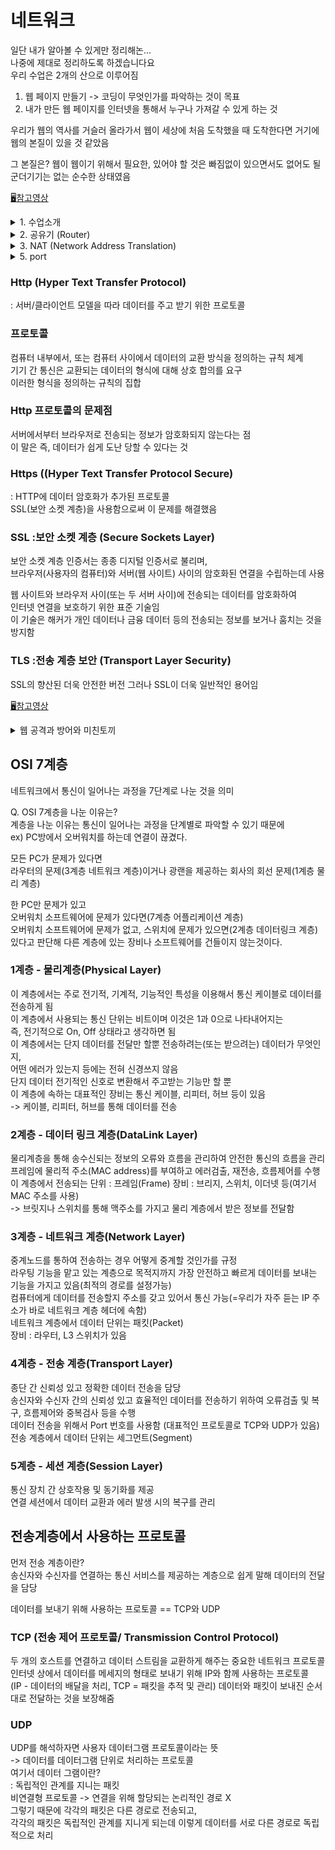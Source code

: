 # 네트워크
일단 내가 알아볼 수 있게만 정리해논...  
나중에 제대로 정리하도록 하겠습니다요  
우리 수업은 2개의 산으로 이루어짐

1. 웹 페이지 만들기
 -> 코딩이 무엇인가를 파악하는 것이 목표
2. 내가 만든 웹 페이지를 인터넷을 통해서 누구나 가져갈 수 있게 하는 것

우리가 웹의 역사를 거슬러 올라가서 
웹이 세상에 처음 도착했을 때 도착한다면
거기에 웹의 본질이 있을 것 같았음

그 본질은?
 웹이 웹이기 위해서 필요한, 있어야 할 것은 빠짐없이 있으면서도 
 없어도 될 군더기기는 없는 순수한 상태였음

[🖥참고영상](https://youtube.com/playlist?list=PLuHgQVnccGMA52uRBmSwqcvtI5IMoFclJ)
<details>
<summary>1. 수업소개</summary>
<div markdown="1">
수업 목표
 공유기를 사용하는 환경에서 웹 서버를 구동하는 방법 
공유기에 연결된 컴퓨터의 웹 서버에 불특정 다수가 접속하게 하는 것은
쉬운 일이 아님

-> 인터넷을 지배하는 핵심적인 지식과 경험을 얻을 수 있음

전화기가 서로 통신하기 위해서 전화번호가 필요함
마찬가지로
인터넷 위에 있는 컴퓨터와 컴퓨터가 서로 통신하려면 
IP 주소가 필요함

IPv4라는 인터넷 통신 규칙을 만듬
이 인터넷 통신 규칙에서 사용하는 ip 주소는
42억개의 주소를 표현할 수 있음
 
웹, 스마트폰, 클라우드 컴퓨팅, IOT(사물 인터넷)과 같은
정보기술의 혁신들이 등장하면서
인터넷에 연결되는 컴퓨터가 기하급수적으로 증가
-> 42억개면 충분할 것 같았던 ip 주소가 부족함

이 문제로 인류는 고민에 빠짐 
-> 해결책 찾음

근본적인 해결책 
 주소의 형식을 완전히 새롭게 바꿈
  새로운 인터넷 통신 규칙에서는 새로운 ip주소를 도입
(앞으로 1000년 뒤에도 쓸 수 있을만큼 넉넉함)

하지만 주소를 바꾼 일은 쉽지 않은 일
그래서 당분간 IPv4를 아껴써야 함

그 노력 중 하나가 공유기
하나의 ip 주소를 여러 컴퓨터가 나눠쓸 수 있음
개인은 통신 요금 절약 가능

하지만 공유기에 연결되어 있는 컴퓨터의 서버를 설치해서
운영을 하는 것은 쉽지 않은 일 

</div>
</details>

<details>
<summary>2. 공유기 (Router)</summary>
<div markdown="1">
Router (공유기) 
 우리가 인터넷을 사용하기 위해서 컴퓨터가 
 ip 주소를 가지고 있어야 함

그래야지만 다른 컴퓨터와 통신 가능
서버 13.124.77.38 ------ 클라이언트 59.6.66.238 

통신사계약 
회선 연결 노트북

통신사계약 회선계약하나만 
공유기라는 거 들여옴
같이 붙어있는 거 LAN             == public IP address
따로 떨어져 있는 거 WAN          == private IP address

회선연결 WAN
각각 장치 LAN에 연결
스마트폰은 안테나로 

공유기에 부여된 ip
== 게이트웨이 어드레스
== 라우터 어드레스

사진 첨부 필수.......
</div>
</details>

<details>
<summary>3. NAT (Network Address Translation)</summary>
<div markdown="1">
NAT (Network Address Translation)
이 기술 덕분에 사설 ip를 쓰고 있는 각각의 컴퓨터들이 외부 인터넷에 접속할 수 있게 됨  

여러분의 컴퓨터 -> 게이트웨이 어드레스(공유기)에게 신호(요청)를 보냄  
상황1) -> 요청이 내부 네트워크안에 있는 요청일 경우 -> 바로 LAN을 통해 보냄  
상황2) -> 요청이 외부 네트워크에 있는 경우 -> 요청을 넘겨서 WAN을 통해서 웹으로 보냄  

이때 !!  
웹으로 보내기 전에 2가지 일을 함  
1. 어떤 ip로 요청했는지를 기록해놈  
지금 이 위키피디아로 가는 요청이 192.168.0.4를 가지고 있는 요청이다 라고 공유기에 기록해놈 -> 그래야 나중에 연결 가능  
2. 요청한 데이터의 내용을 변경함 
요청한 컴퓨터는 실제로 192.168.0.4를 쓰고 있는데 저 주소는 외부에서는 접속을 못하는 주소임  
그래서 공유기에 NAT 라는 기술이 요청한 데이터를 변경시킴  
 ex) 192.168.0.4라는 부분을 59.6.66.238이라고 변경 -> 변경된 데이터를 위키피디아에 쏴줌  
 -> 위키피디아가 그 정보를 받은 후 어떤 작업을 처리 -> 59.6.66.238로 응답(데이터 변경해줬으니까 여기로 응답해주는 거!)  
 -> 공유기가 그 응답받은 정보를 보고 그 정보가 192.168.0.4라는 ip를 가지고 있는 컴퓨터가 요청했었던 정보라는 것을 파악  
 -> 192.168.0.4로 응답  

이 과정을 통해서 사설 ip를 사용하고 있는 컴퓨터가  
바깥쪽에 있는 퍼블릭 ip를 통해 외부세상에 접속할 수 있게 됨  
그리고 이때 사용하는 기술이 NAT이다 !!                                                             
</div>
</details>

<details>
<summary>5. port</summary>
<div markdown="1">
 외부에 있는 불특정한 사람 접속해서 컴퓨터에 도달해야할 때 
 port forwarding  
 
 port   
  0 ~ 1023 - Well-known port  
  예약된 포트  
  웹 서버는 기본적으로 80번에 연결되도록 되어있음  
  리스닝
  
</div>
</details>
 
### Http (Hyper Text Transfer Protocol)  
 : 서버/클라이언트 모델을 따라 데이터를 주고 받기 위한 프로토콜  
 
### 프로토콜  
컴퓨터 내부에서, 또는 컴퓨터 사이에서 데이터의 교환 방식을 정의하는 규칙 체계  
기기 간 통신은 교환되는 데이터의 형식에 대해 상호 합의를 요구  
이러한 형식을 정의하는 규칙의 집합  

### Http 프로토콜의 문제점  
 서버에서부터 브라우저로 전송되는 정보가 암호화되지 않는다는 점  
 이 말은 즉, 데이터가 쉽게 도난 당할 수 있다는 것  
 
### Https ((Hyper Text Transfer Protocol Secure)  
 : HTTP에 데이터 암호화가 추가된 프로토콜  
   SSL(보안 소켓 계층)을 사용함으로써 이 문제를 해결했음  

### SSL :보안 소켓 계층 (Secure Sockets Layer)
 보안 소켓 계층 인증서는 종종 디지털 인증서로 불리며,  
 브라우저(사용자의 컴퓨터)와 서버(웹 사이트) 사이의 암호화된 연결을 수립하는데 사용  
 
 웹 사이트와 브라우저 사이(또는 두 서버 사이)에 전송되는 데이터를 암호화하여  
 인터넷 연결을 보호하기 위한 표준 기술임  
 이 기술은 해커가 개인 데이터나 금융 데이터 등의 전송되는 정보를 보거나 훔치는 것을 방지함
 
### TLS :전송 계층 보안 (Transport Layer Security) 
 SSL의 향산된 더욱 안전한 버전 
 그러나 SSL이 더욱 일반적인 용어임
 
[🖥참고영상](https://www.youtube.com/watch?v=dHcjwTvrxTk)
<details>
<summary>웹 공격과 방어와 미친토끼</summary>
<div markdown="1"> 
1. parameter 변조  
 프론트: 당근마트에서 주문하기 버튼 클릭 -------data (상품의 일려번호, 상품 갯수, 가격을 파라미터로)------->  서버  
 클라이언트가 나쁜 맘 먹으면 변조 가능  
 컴퓨터 좀 만지는 애가 요청을 보내기 전에 가격 값을 0으로 보냄  
 이것이 바로 파라미터 변조 !!  
 
이런 post 요청 값뿐만 아니라 url parameter 조작  
 허술한 곳에서는 ~.com/board?doc=101  
 주소에 들어가는 키워드만 바꾸면 비밀 게시물이나 개인정보에도 접근 쌉 가능....  
 
 정말 위험한 건 권한을 조작하는 것  
 
 사용자의 컴퓨터 --------로그인----------> 서버  
 클라이언트는 자기가 로그인했음을 인증하는 표딱지를 쿠키로 가지고 있게 됨  
 아무 요청을 보낼 때마다 이걸 같이 실어보내서 내가 현재 이 서버에  
 로그인 되어 있다는 걸 세션 방식으로든 토큰 방식으로든 매번 인증을 함  
 
 표딱지에는 사용자를 식별하기 위한 정보가 들어있음  
 ex) id : john  
     index : 27  
     auth : zookeeper  
     관람시간 이후에도 사파리에 들어올 수 있음  
     
     근데 밀렵꾼들이 로그인해서 이 표딱지를 받은 다음  
     id : cheongsol  
     index : 108  
     auth : visitor  
     권한을 zookeeper로 바꿔서 사파리에 접근  
     
   그러니깐 대비해야 함  
   왜 가격을 프론트에 실어보냄??  
   서버에서 주문받고 결정해야집 !!  
   
 권한 문제도 마찬가지  
 권한을 서버측에서 그때그때 부여하게 만들기  
 user index도 숫자 그대로 되어있으면 이것저것 시도 후 사육사 계정 얻어걸리면 큰일..
 때문에 이런 토큰을 아예 해시값으로 처리해서 공격자가 에측하지 못하게 할 수도 
 서버에서 무결성 체크하기도 좋음
 
이런저런 값 넣어보면서 접근 시도 감지해서 -> 차단기능

2.
</div>
</details>

## OSI 7계층  
네트워크에서 통신이 일어나는 과정을 7단계로 나눈 것을 의미  

Q. OSI 7계층을 나눈 이유는?  
 계층을 나눈 이유는 통신이 일어나는 과정을 단계별로 파악할 수 있기 때문에  
ex) PC방에서 오버워치를 하는데 연결이 끊겼다.  
 
 모든 PC가 문제가 있다면  
 라우터의 문제(3계층 네트워크 계층)이거나 광랜을 제공하는 회사의 회선 문제(1계층 물리 계층)  
 
 한 PC만 문제가 있고  
 오버워치 소프트웨어에 문제가 있다면(7계층 어플리케이션 계층)  
 오버워치 소프트웨어에 문제가 없고, 스위치에 문제가 있으면(2계층 데이터링크 계층)  
 있다고 판단해 다른 계층에 있는 장비나 소프트웨어를 건들이지 않는것이다.  

### 1계층 - 물리계층(Physical Layer)  
이 계층에서는 주로 전기적, 기계적, 기능적인 특성을 이용해서 통신 케이블로 데이터를 전송하게 됨  
이 계층에서 사용되는 통신 단위는 비트이며 이것은 1과 0으로 나타내어지는  
즉, 전기적으로 On, Off 상태라고 생각하면 됨  
이 계층에서는 단지 데이터를 전달만 할뿐 전송하려는(또는 받으려는) 데이터가 무엇인지,  
어떤 에러가 있는지 등에는 전혀 신경쓰지 않음  
단지 데이터 전기적인 신호로 변환해서 주고받는 기능만 할 뿐  
이 계층에 속하는 대표적인 장비는 통신 케이블, 리피터, 허브 등이 있음  
-> 케이블, 리피터, 허브를 통해 데이터를 전송  

### 2계층 - 데이터 링크 계층(DataLink Layer)  
물리계층을 통해 송수신되는 정보의 오류와 흐름을 관리하여 안전한 통신의 흐름을 관리  
프레임에 물리적 주소(MAC address)를 부여하고 에러검출, 재전송, 흐름제어를 수행  
이 계층에서 전송되는 단위 : 프레임(Frame)
장비 : 브리지, 스위치, 이더넷 등(여기서 MAC 주소를 사용)  
-> 브릿지나 스위치를 통해 맥주소를 가지고 물리 계층에서 받은 정보를 전달함  

### 3계층 - 네트워크 계층(Network Layer)  
중계노드를 통하여 전송하는 경우 어떻게 중계할 것인가를 규정  
라우팅 기능을 맡고 있는 계층으로 목적지까지 가장 안전하고 빠르게 데이터를 보내는 기능을 가지고 있음(최적의 경로를 설정가능)  
컴퓨터에게 데이터를 전송할지 주소를 갖고 있어서 통신 가능(=우리가 자주 듣는 IP 주소가 바로 네트워크 계층 헤더에 속함)  
네트워크 계층에서 데이터 단위는 패킷(Packet)  
장비 : 라우터, L3 스위치가 있음  

### 4계층 - 전송 계층(Transport Layer)  
종단 간 신뢰성 있고 정확한 데이터 전송을 담당  
송신자와 수신자 간의 신뢰성 있고 효율적인 데이터를 전송하기 위하여 오류검출 및 복구, 흐름제어와 중복검사 등을 수행  
데이터 전송을 위해서 Port 번호를 사용함 (대표적인 프로토콜로 TCP와 UDP가 있음)  
전송 계층에서 데이터 단위는 세그먼트(Segment)  

### 5계층 - 세션 계층(Session Layer)  
통신 장치 간 상호작용 및 동기화를 제공  
연결 세션에서 데이터 교환과 에러 발생 시의 복구를 관리  


## 전송계층에서 사용하는 프로토콜  
 먼저 전송 계층이란?  
 송신자와 수신자를 연결하는 통신 서비스를 제공하는 계층으로 쉽게 말해 데이터의 전달을 담당  
 
 데이터를 보내기 위해 사용하는 프로토콜 == TCP와 UDP  
 
### TCP (전송 제어 프로토콜/ Transmission Control Protocol)  
 두 개의 호스트를 연결하고 데이터 스트림을 교환하게 해주는 중요한 네트워크 프로토콜  
 인터넷 상에서 데이터를 메세지의 형태로 보내기 위해 IP와 함께 사용하는 프로토콜  
 (IP - 데이터의 배달을 처리, TCP = 패킷을 추적 및 관리)
 데이터와 패킷이 보내진 순서대로 전달하는 것을 보장해줌

### UDP  
 UDP를 해석하자면 사용자 데이터그램 프로토콜이라는 뜻  
  -> 데이터를 데이터그램 단위로 처리하는 프로토콜  
  여기서 데이터 그램이란?  
  : 독립적인 관계를 지니는 패킷  
 비연결형 프로토콜 -> 연결을 위해 할당되는 논리적인 경로 X  
 그렇기 때문에 각각의 패킷은 다른 경로로 전송되고,  
 각각의 패킷은 독립적인 관계를 지니게 되는데 이렇게 데이터를 서로 다른 경로로 독립적으로 처리
